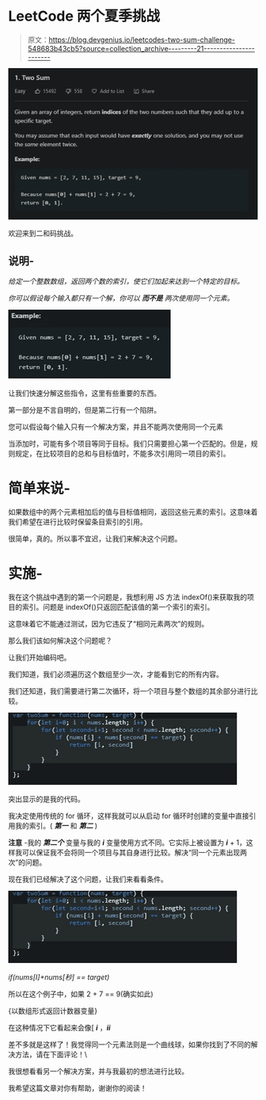 # LeetCode 两个夏季挑战

> 原文：<https://blog.devgenius.io/leetcodes-two-sum-challenge-548683b43cb5?source=collection_archive---------21----------------------->

![](img/3549382943089c29953a4ec804252710.png)

欢迎来到二和码挑战。

## **说明-**

*给定一个整数数组，返回两个数的索引，使它们加起来达到一个特定的目标。*

*你可以假设每个输入都只有一个解，你可以* ***而不是*** *两次使用同一个元素。*

![](img/5f01457299195932265fa8c2f99c4436.png)

让我们快速分解这些指令，这里有些重要的东西。

第一部分是不言自明的，但是第二行有一个陷阱。

您可以假设每个输入只有一个解决方案，并且不能两次使用同一个元素

当添加时，可能有多个项目等同于目标。我们只需要担心第一个匹配的。但是，规则规定，在比较项目的总和与目标值时，不能多次引用同一项目的索引。

# 简单来说-

如果数组中的两个元素相加后的值与目标值相同，返回这些元素的索引。这意味着我们希望在进行比较时保留条目索引的引用。

很简单，真的。所以事不宜迟，让我们来解决这个问题。

# 实施-

我在这个挑战中遇到的第一个问题是，我想利用 JS 方法 indexOf()来获取我的项目的索引。问题是 indexOf()只返回匹配该值的第一个索引的索引。

这意味着它不能通过测试，因为它违反了“相同元素两次”的规则。

那么我们该如何解决这个问题呢？

让我们开始编码吧。

我们知道，我们必须遍历这个数组至少一次，才能看到它的所有内容。

我们还知道，我们需要进行第二次循环，将一个项目与整个数组的其余部分进行比较。

![](img/ba05fbdf55b84c475f0a4bd7c319caa4.png)

突出显示的是我的代码。

我决定使用传统的 for 循环，这样我就可以从启动 for 循环时创建的变量中直接引用我的索引。( ***第一*** 和 ***第二*** )

**注意** -我的 ***第二个*** 变量与我的 ***i*** 变量使用方式不同。它实际上被设置为 ***i*** + 1，这样我可以保证我不会将同一个项目与其自身进行比较。解决“同一个元素出现两次”的问题。

现在我们已经解决了这个问题，让我们来看看条件。

![](img/ba05fbdf55b84c475f0a4bd7c319caa4.png)

*if(nums[I]+nums[秒] == target)*

所以在这个例子中，如果 2 + 7 == 9(确实如此)

{以数组形式返回计数器变量}

在这种情况下它看起来会像[ ***i*** ，***ii***

差不多就是这样了！我觉得同一个元素法则是一个曲线球，如果你找到了不同的解决方法，请在下面评论！\

我很想看看另一个解决方案，并与我最初的想法进行比较。

我希望这篇文章对你有帮助，谢谢你的阅读！